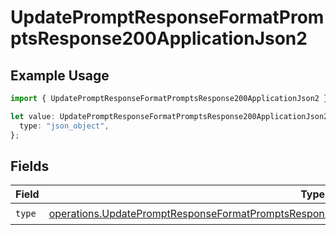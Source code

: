 # UpdatePromptResponseFormatPromptsResponse200ApplicationJson2

## Example Usage

```typescript
import { UpdatePromptResponseFormatPromptsResponse200ApplicationJson2 } from "orq-poc-typescript-multi-env-version/models/operations";

let value: UpdatePromptResponseFormatPromptsResponse200ApplicationJson2 = {
  type: "json_object",
};
```

## Fields

| Field                                                                                                                                                                                                              | Type                                                                                                                                                                                                               | Required                                                                                                                                                                                                           | Description                                                                                                                                                                                                        |
| ------------------------------------------------------------------------------------------------------------------------------------------------------------------------------------------------------------------ | ------------------------------------------------------------------------------------------------------------------------------------------------------------------------------------------------------------------ | ------------------------------------------------------------------------------------------------------------------------------------------------------------------------------------------------------------------ | ------------------------------------------------------------------------------------------------------------------------------------------------------------------------------------------------------------------ |
| `type`                                                                                                                                                                                                             | [operations.UpdatePromptResponseFormatPromptsResponse200ApplicationJSONResponseBody2VersionsType](../../models/operations/updatepromptresponseformatpromptsresponse200applicationjsonresponsebody2versionstype.md) | :heavy_check_mark:                                                                                                                                                                                                 | N/A                                                                                                                                                                                                                |